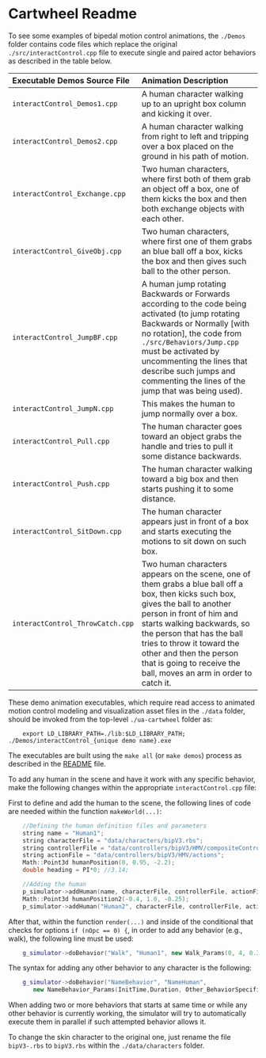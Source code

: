 # Cartwheel Readme #

To see some examples of bipedal motion control animations, the `./Demos` folder contains code files which replace the original `./src/interactControl.cpp` file to execute single and paired actor behaviors as described in the table below.

 | Executable Demos Source File  | Animation Description                                   |
 | :---------------------------- | :------------------------------------------------------ |
 | `interactControl_Demos1.cpp` | A human character walking up to an upright box column and kicking it over. |
 |`interactControl_Demos2.cpp` | A human character walking from right to left and tripping over a box placed on the ground in his path of motion. |
 | `interactControl_Exchange.cpp` | Two human characters, where first both of them grab an object off a box, one of them kicks the box and then both exchange objects with each other. |
 | `interactControl_GiveObj.cpp` | Two human characters, where first one of them grabs an blue ball off a box, kicks the box and then gives such ball to the other person. |
 | `interactControl_JumpBF.cpp` | A human jump rotating Backwards or Forwards according to the code being activated (to jump rotating Backwards or Normally [with no rotation], the code from `./src/Behaviors/Jump.cpp` must be activated by uncommenting the lines that describe such jumps and commenting the lines of the jump that was being used). |
 | `interactControl_JumpN.cpp` | This makes the human to jump normally over a box. |
 | `interactControl_Pull.cpp` | The human character goes toward an object grabs the handle and tries to pull it some distance backwards. |
 | `interactControl_Push.cpp` | The human character walking toward a big box and then starts pushing it to some distance. |
 | `interactControl_SitDown.cpp` | The human character appears just in front of a box and starts executing the motions to sit down on such box. |
 | `interactControl_ThrowCatch.cpp` | Two human characters appears on the scene, one of them grabs a blue ball off a box, then kicks such box, gives the ball to another person in front of him and starts walking backwards, so the person that has the ball tries to throw it toward the other and then the person that is going to receive the ball, moves an arm in order to catch it. |

These demo animation executables, which require read access to animated motion control modeling and visualization asset files in the `./data` folder, should be invoked from the top-level `./ua-cartwheel` folder as:

````shell
    export LD_LIBRARY_PATH=./lib:$LD_LIBRARY_PATH; ./Demos/interactControl_{unique demo name}.exe
````

The executables are built using the `make all` (or `make demos`) process as described in the [README](./README.md) file.

To add any human in the scene and have it work with any specific behavior, make the following changes within the appropriate `interactControl.cpp` file:

First to define and add the human to the scene, the following lines of code are needed within the function `makeWorld(...)`:

````C++
    //Defining the human definition files and parameters
    string name = "Human1";
    string characterFile = "data/characters/bipV3.rbs";
    string controllerFile = "data/controllers/bipV3/HMV/compositeController.con";
    string actionFile = "data/controllers/bipV3/HMV/actions";
    Math::Point3d humanPosition(0, 0.95, -2.2);
    double heading = PI*0; //3.14;

    //Adding the human
    p_simulator->addHuman(name, characterFile, controllerFile, actionFile, humanPosition, heading);
    Math::Point3d humanPosition2(-0.4, 1.0, -0.25);
    p_simulator->addHuman("Human2", characterFile, controllerFile, actionFile, humanPosition2, 3.14);
````

After that, within the function `render(...)` and inside of the conditional that checks for options `if (nOpc == 0) {`, in order to add any behavior (e.g., walk), the following line must be used:

````C++
    g_simulator->doBehavior("Walk", "Human1", new Walk_Params(0, 4, 0.3, 3.14));
````

The syntax for adding any other behavior to any character is the following:

````C++
    g_simulator->doBehavior("NameBehavior", "NameHuman", 
       new NameBehavior_Params(InitTime,Duration, Other_BehaviorSpecificParams));
````

When adding two or more behaviors that starts at same time or while any other behavior is currently working, the simulator will try to automatically execute them in parallel if such attempted behavior allows it.

To change the skin character to the original one, just rename the file `bipV3-.rbs` to `bipV3.rbs` within the `./data/characters` folder.
